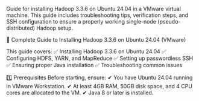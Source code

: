 Guide for installing Hadoop 3.3.6 on Ubuntu 24.04 in a VMware virtual machine. This guide includes troubleshooting tips, verification steps, and SSH configuration to ensure a properly working single-node (pseudo-distributed) Hadoop setup.

🚀 Complete Guide to Installing Hadoop 3.3.6 on Ubuntu 24.04 (VMware)

This guide covers:
✅ Installing Hadoop 3.3.6 on Ubuntu 24.04
✅ Configuring HDFS, YARN, and MapReduce
✅ Setting up passwordless SSH
✅ Ensuring proper Java installation
✅ Troubleshooting common issues

1️⃣ Prerequisites
Before starting, ensure:
✔ You have Ubuntu 24.04 running in VMware Workstation.
✔ At least 4GB RAM, 50GB disk space, and 4 CPU cores are allocated to the VM.
✔ Java 8 or later is installed.
